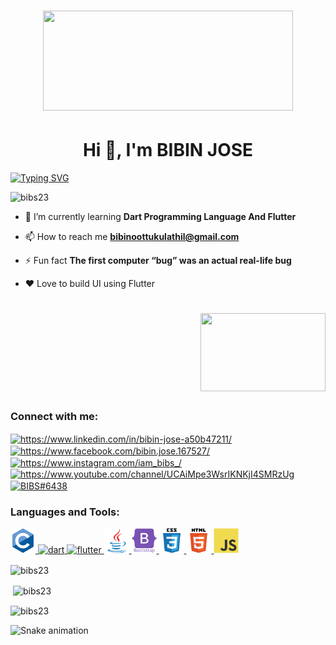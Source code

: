 
<h1 align="center">
<img src= "https://raw.githubusercontent.com/punitkmryh/punitkmryh/master/Developer.gif"
width = "400"
height = "160"/></h1>


<h1 align="center">Hi 👋, I'm BIBIN JOSE</h1>

[![Typing SVG](https://readme-typing-svg.herokuapp.com?font=Audiowide&color=63F749&center=true&size=24&width=1200&lines=Flutter+Developer;Studying+at+Sjcet+Palai...;&duration=3000)](https://git.io/typing-svg) 
<p align="left"> <img src="https://komarev.com/ghpvc/?username=bibs23&label=Profile%20views&color=0e75b6&style=flat" alt="bibs23" /> </p>

- 🌱 I’m currently learning **Dart Programming Language And Flutter**

- 📫 How to reach me **bibinoottukulathil@gmail.com**

- ⚡ Fun fact **The first computer “bug” was an actual real-life bug**

- ❤️ Love to build UI using Flutter
<h1 align = "right">
<img src = "https://cdn.dribbble.com/users/1162077/screenshots/3848914/programmer.gif"
height = "125"
width = "200"
top = "100"
right = "900"
/></h1>

<h3 align="left">Connect with me:</h3>
<p align="left">
<a href="https://www.linkedin.com/in/bibin-jose-a50b47211/" target="blank"><img align="center" src="https://raw.githubusercontent.com/rahuldkjain/github-profile-readme-generator/master/src/images/icons/Social/linked-in-alt.svg" alt="https://www.linkedin.com/in/bibin-jose-a50b47211/" height="30" width="40" /></a>
<a href="https://www.facebook.com/bibin.jose.167527" target="blank"><img align="center" src="https://raw.githubusercontent.com/rahuldkjain/github-profile-readme-generator/master/src/images/icons/Social/facebook.svg" alt="https://www.facebook.com/bibin.jose.167527/" height="30" width="40" /></a>
<a href="https://www.instagram.com/iam_bibs_/" target="blank"><img align="center" src="https://raw.githubusercontent.com/rahuldkjain/github-profile-readme-generator/master/src/images/icons/Social/instagram.svg" alt="https://www.instagram.com/iam_bibs_/" height="30" width="40" /></a>
<a href="https://www.youtube.com/channel/UCAiMpe3WsrIKNKjI4SMRzUg" target="blank"><img align="center" src="https://raw.githubusercontent.com/rahuldkjain/github-profile-readme-generator/master/src/images/icons/Social/youtube.svg" alt="https://www.youtube.com/channel/UCAiMpe3WsrIKNKjI4SMRzUg" height="30" width="40" /></a>
<a href="https://discord.com/channels/BIBS#6438" target="blank"><img align="center" src="https://raw.githubusercontent.com/rahuldkjain/github-profile-readme-generator/master/src/images/icons/Social/discord.svg" alt="BIBS#6438" height="30" width="40" /></a>
</p>

<h3 align="left">Languages and Tools:</h3>
<p align="left"> <a href="https://www.cprogramming.com/" target="_blank" rel="noreferrer"> <img src="https://raw.githubusercontent.com/devicons/devicon/master/icons/c/c-original.svg" alt="c" width="40" height="40"/> </a> <a href="https://dart.dev" target="_blank" rel="noreferrer"> <img src="https://www.vectorlogo.zone/logos/dartlang/dartlang-icon.svg" alt="dart" width="40" height="40"/> </a> <a href="https://flutter.dev" target="_blank" rel="noreferrer"> <img src="https://www.vectorlogo.zone/logos/flutterio/flutterio-icon.svg" alt="flutter" width="40" height="40"/> </a> <a href="https://www.java.com" target="_blank" rel="noreferrer"> <img src="https://raw.githubusercontent.com/devicons/devicon/master/icons/java/java-original.svg" alt="java" width="40" height="40"/> </a><a href="https://getbootstrap.com" target="_blank" rel="noreferrer"> <img src="https://raw.githubusercontent.com/devicons/devicon/master/icons/bootstrap/bootstrap-plain-wordmark.svg" alt="bootstrap" width="40" height="40"/> </a> <a href="https://www.w3schools.com/css/" target="_blank" rel="noreferrer"> <img src="https://raw.githubusercontent.com/devicons/devicon/master/icons/css3/css3-original-wordmark.svg" alt="css3" width="40" height="40"/> </a> <a href="https://www.w3.org/html/" target="_blank" rel="noreferrer"> <img src="https://raw.githubusercontent.com/devicons/devicon/master/icons/html5/html5-original-wordmark.svg" alt="html5" width="40" height="40"/> </a> <a href="https://developer.mozilla.org/en-US/docs/Web/JavaScript" target="_blank" rel="noreferrer"> <img src="https://raw.githubusercontent.com/devicons/devicon/master/icons/javascript/javascript-original.svg" alt="javascript" width="40" height="40"/> </a> 

</p>


<p><img align="center" src="https://github-readme-stats.vercel.app/api/top-langs?username=bibs23&show_icons=true&locale=en&layout=compact" alt="bibs23" /></p>

<p>&nbsp;<img align="center" src="https://github-readme-stats.vercel.app/api?username=bibs23&show_icons=true&locale=en" alt="bibs23" /></p>

<p><img align="center" src="https://github-readme-streak-stats.herokuapp.com/?user=bibs23&" alt="bibs23" /></p>

![Snake animation](https://github.com/thepiyushmalhotra/thepiyushmalhotra/blob/output/github-contribution-grid-snake.svg)
